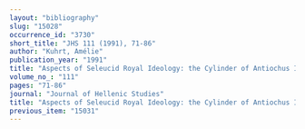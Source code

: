 ```yaml
---
layout: "bibliography"
slug: "15028"
occurrence_id: "3730"
short_title: "JHS 111 (1991), 71-86"
author: "Kuhrt, Amélie"
publication_year: "1991"
title: "Aspects of Seleucid Royal Ideology: the Cylinder of Antiochus I from Borsippa"
volume_no_: "111"
pages: "71-86"
journal: "Journal of Hellenic Studies"
title: "Aspects of Seleucid Royal Ideology: the Cylinder of Antiochus I from Borsippa"
previous_item: "15031"
---
```


